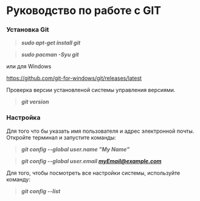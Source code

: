 # Руководство по работе с GIT

### **Установка Git**

>***sudo apt-get install git***

>***sudo pacman -Syu git***

или для Windows

https://github.com/git-for-windows/git/releases/latest

 Проверка версии установленой системы управления версиями.

>***git version***

### **Настройка**

Для того что бы указать имя пользователя и адрес электронной почты. Откройте терминал и запустите команды:

>***git config --global user.name "My Name"***

>***git config --global user.email myEmail@example.com***

Для того, чтобы посмотреть все настройки системы, используйте команду:

>***git config --list***
